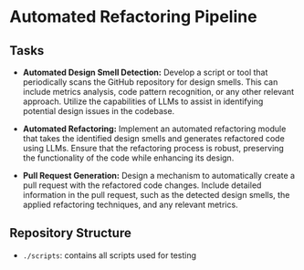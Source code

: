 # Automated Refactoring Pipeline

## Tasks

- **Automated Design Smell Detection:** Develop a script or tool that
periodically scans the GitHub repository for design smells. This can include
metrics analysis, code pattern recognition, or any other relevant approach.
Utilize the capabilities of LLMs to assist in identifying potential design
issues in the codebase.

- **Automated Refactoring:** Implement an automated refactoring module that
takes the identified design smells and generates refactored code using LLMs.
Ensure that the refactoring process is robust, preserving the functionality of
the code while enhancing its design.

- **Pull Request Generation:** Design a mechanism to automatically create a
pull request with the refactored code changes.
Include detailed information in the pull request, such as the detected design
smells, the applied refactoring techniques, and any relevant metrics.

## Repository Structure

- `./scripts`: contains all scripts used for testing

